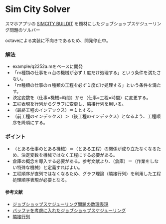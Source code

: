 # Sim City Solver

スマホアプリの [SIMCITY BUILDIT](https://play.google.com/store/apps/details?id=com.ea.game.simcitymobile_row&hl=ja&gl=US&pli=1) を題材にしたジョブショップスケジューリング問題のソルバー

octaveによる実装に不向きであるため、開発停止中。

### 解法

* example/q2252a.mをベースに開発
* 「ｍ種類の仕事をｎ台の機械が必ず１度だけ処理する」という条件を満たさない。
* 「ｍ種類の仕事のｎ種類の工程を必ず１度だけ処理する」という条件を満たす。
* 決定変数を（仕事×機械×時間）から（仕事×工程×時間）に変更する。
* 工程表現を行列からグラフに変更し、隣接行列を用いる。
* （最終工程のインデックス）＝１とする。
* （前工程のインデックス）＞（後工程のインデックス）となるよう、工程順序を降順にする。

### ポイント

* （とある仕事のとある機械）＝（とある工程）の関係が成り立たなくなるため、決定変数を機械ではなく工程にする必要がある。
* 倉庫の概念を導入する必要がある。参考文献より、（倉庫）＝（作業をしない特殊な機械）と定義すればよい。
* 工程順序が直列ではなくなるため、グラフ理論（隣接行列）を利用した工程処理順序表現が必要となる。


#### 参考文献

* [ジョブショップスケジューリング問題の数理表現](https://www.jstage.jst.go.jp/article/isciesci/61/1/61_14/_pdf/-char/ja)
* [バッファを考慮に入れたジョブショップスケジューリング](https://www.jstage.jst.go.jp/article/kikaic1979/71/702/71_702_685/_pdf)
* [隣接行列](https://ja.wikipedia.org/wiki/%E9%9A%A3%E6%8E%A5%E8%A1%8C%E5%88%97)
